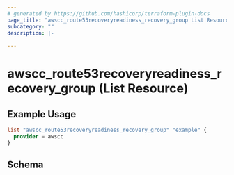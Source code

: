 ```yaml
---
# generated by https://github.com/hashicorp/terraform-plugin-docs
page_title: "awscc_route53recoveryreadiness_recovery_group List Resource - terraform-provider-awscc"
subcategory: ""
description: |-
  
---
```


# awscc_route53recoveryreadiness_recovery_group (List Resource)



## Example Usage

```terraform
list "awscc_route53recoveryreadiness_recovery_group" "example" {
  provider = awscc
}
```

<!-- schema generated by tfplugindocs -->
## Schema

